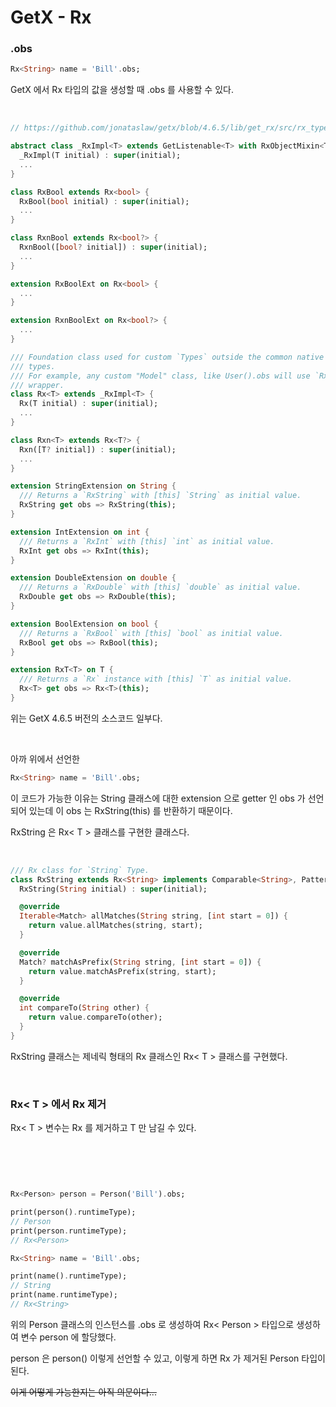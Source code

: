 # GetX - Rx

### .obs

```dart
Rx<String> name = 'Bill'.obs;
```

GetX 에서 Rx 타입의 값을 생성할 때 .obs 를 사용할 수 있다.

<br>

```dart
// https://github.com/jonataslaw/getx/blob/4.6.5/lib/get_rx/src/rx_types/rx_core/rx_impl.dart

abstract class _RxImpl<T> extends GetListenable<T> with RxObjectMixin<T> {
  _RxImpl(T initial) : super(initial);
  ...
}

class RxBool extends Rx<bool> {
  RxBool(bool initial) : super(initial);
  ...
}

class RxnBool extends Rx<bool?> {
  RxnBool([bool? initial]) : super(initial);
  ...
}

extension RxBoolExt on Rx<bool> {
  ...
}

extension RxnBoolExt on Rx<bool?> {
  ...
}

/// Foundation class used for custom `Types` outside the common native Dart
/// types.
/// For example, any custom "Model" class, like User().obs will use `Rx` as
/// wrapper.
class Rx<T> extends _RxImpl<T> {
  Rx(T initial) : super(initial);
  ...
}

class Rxn<T> extends Rx<T?> {
  Rxn([T? initial]) : super(initial);
  ...
}

extension StringExtension on String {
  /// Returns a `RxString` with [this] `String` as initial value.
  RxString get obs => RxString(this);
}

extension IntExtension on int {
  /// Returns a `RxInt` with [this] `int` as initial value.
  RxInt get obs => RxInt(this);
}

extension DoubleExtension on double {
  /// Returns a `RxDouble` with [this] `double` as initial value.
  RxDouble get obs => RxDouble(this);
}

extension BoolExtension on bool {
  /// Returns a `RxBool` with [this] `bool` as initial value.
  RxBool get obs => RxBool(this);
}

extension RxT<T> on T {
  /// Returns a `Rx` instance with [this] `T` as initial value.
  Rx<T> get obs => Rx<T>(this);
}
```

위는 GetX 4.6.5 버전의 소스코드 일부다.

<br>

아까 위에서 선언한

```dart
Rx<String> name = 'Bill'.obs;
```

이 코드가 가능한 이유는 String 클래스에 대한 extension 으로 getter 인 obs 가 선언되어 있는데 이 obs 는 RxString(this) 를 반환하기 때문이다. 

RxString 은 Rx< T > 클래스를 구현한 클래스다.

<br>

```dart
/// Rx class for `String` Type.
class RxString extends Rx<String> implements Comparable<String>, Pattern {
  RxString(String initial) : super(initial);

  @override
  Iterable<Match> allMatches(String string, [int start = 0]) {
    return value.allMatches(string, start);
  }

  @override
  Match? matchAsPrefix(String string, [int start = 0]) {
    return value.matchAsPrefix(string, start);
  }

  @override
  int compareTo(String other) {
    return value.compareTo(other);
  }
}

```

RxString 클래스는 제네릭 형태의 Rx 클래스인 Rx< T > 클래스를 구현했다.

<br>

### Rx< T > 에서 Rx 제거

Rx< T > 변수는 Rx 를 제거하고 T 만 남길 수 있다.

<br>

```dart

```

<br>

```dart
Rx<Person> person = Person('Bill').obs;

print(person().runtimeType);
// Person
print(person.runtimeType);
// Rx<Person>

Rx<String> name = 'Bill'.obs;

print(name().runtimeType);
// String
print(name.runtimeType);
// Rx<String>
```

위의 Person 클래스의 인스턴스를 .obs 로 생성하여 Rx< Person > 타입으로 생성하여 변수 person 에 할당했다.

person 은 person() 이렇게 선언할 수 있고, 이렇게 하면 Rx 가 제거된 Person 타입이 된다.

~~이게 어떻게 가능한지는 아직 의문이다...~~

